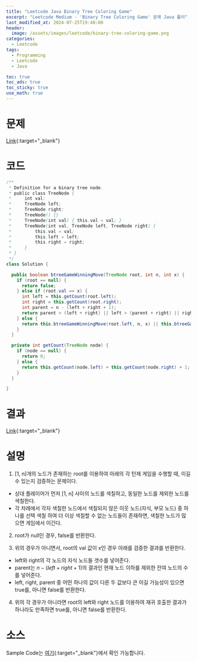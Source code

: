 ```yaml
---
title: "Leetcode Java Binary Tree Coloring Game"
excerpt: "Leetcode Medium - 'Binary Tree Coloring Game' 문제 Java 풀이"
last_modified_at: 2024-07-25T19:40:00
header:
  image: /assets/images/leetcode/binary-tree-coloring-game.png
categories:
  - Leetcode
tags:
  - Programming
  - Leetcode
  - Java

toc: true
toc_ads: true
toc_sticky: true
use_math: true
---
```

# 문제
[Link](https://leetcode.com/problems/binary-tree-coloring-game/){:target="_blank"}

# 코드
```java
/**
 * Definition for a binary tree node.
 * public class TreeNode {
 *     int val;
 *     TreeNode left;
 *     TreeNode right;
 *     TreeNode() {}
 *     TreeNode(int val) { this.val = val; }
 *     TreeNode(int val, TreeNode left, TreeNode right) {
 *         this.val = val;
 *         this.left = left;
 *         this.right = right;
 *     }
 * }
 */
class Solution {

  public boolean btreeGameWinningMove(TreeNode root, int n, int x) {
    if (root == null) {
      return false;
    } else if (root.val == x) {
      int left = this.getCount(root.left);
      int right = this.getCount(root.right);
      int parent = n - (left + right + 1);
      return parent > (left + right) || left > (parent + right) || right > (left + parent);
    } else {
      return this.btreeGameWinningMove(root.left, n, x) || this.btreeGameWinningMove(root.right, n, x);
    }
  }

  private int getCount(TreeNode node) {
    if (node == null) {
      return 0;
    } else {
      return this.getCount(node.left) + this.getCount(node.right) + 1;
    }
  }

}
```

# 결과
[Link](https://leetcode.com/problems/binary-tree-coloring-game/submissions/1332868270/){:target="_blank"}

# 설명
1. [1, n]개의 노드가 존재하는 root를 이용하여 아래의 각 턴제 게임을 수행할 때, 이길 수 있는지 검증하는 문제이다.
- 상대 플레이어가 먼저 [1, n] 사이의 노드를 색칠하고, 동일한 노드를 제외한 노드를 색칠한다.
- 각 차례에서 각자 색칠한 노드에서 색칠되지 않은 이웃 노드(자식, 부모 노드) 중 하나를 선택 색칠 하여 더 이상 색칠할 수 없는 노드들이 존재하면, 색칠한 노드가 많으면 게임에서 이긴다.

2. root가 null인 경우, false를 반환한다.

3. 위의 경우가 아니면서, root의 val 값이 x인 경우 아래를 검증한 결과를 반환한다.
- left와 right의 각 노드의 자식 노드들 갯수를 넣어준다.
- parent는 $n - (left + right + 1)$의 결과인 현재 노드 이하를 제외한 잔여 노드의 수를 넣어준다.
- left, right, parent 중 어떤 하나의 값이 다른 두 값보다 큰 이길 가능성이 있으면 true를, 아니면 false를 반환한다.

4. 위의 각 경우가 아니라면 root의 left와 right 노드를 이용하여 재귀 호출한 결과가 하나라도 만족하면 true를, 아니면 false를 반환한다.

# 소스
Sample Code는 [여기](https://github.com/GracefulSoul/leetcode/blob/master/src/main/java/gracefulsoul/problems/BinaryTreeColoringGame.java){:target="_blank"}에서 확인 가능합니다.